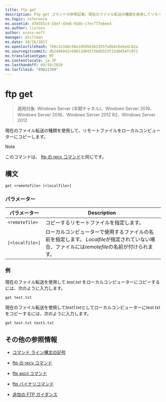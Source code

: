 ```yaml
---
title: ftp get
description: Ftp get コマンドの参照記事。現在のファイル転送の種類を使用してリモートファイルをローカルコンピューターにコピーします。
ms.topic: reference
ms.assetid: d70355c4-58ef-43e0-916b-c7ecf77e6ee4
ms.author: lizross
author: eross-msft
manager: mtillman
ms.date: 10/16/2017
ms.openlocfilehash: 749c32160c58e2d59563b2355fa0b4c6e6a4c82a
ms.sourcegitcommit: db2d46842c68813d043738d6523f13d8454fc972
ms.translationtype: MT
ms.contentlocale: ja-JP
ms.lasthandoff: 09/10/2020
ms.locfileid: "89621769"
---
```

# <a name="ftp-get"></a>ftp get

> 適用対象: Windows Server (半期チャネル)、Windows Server 2019、Windows Server 2016、Windows Server 2012 R2、Windows Server 2012

現在のファイル転送の種類を使用して、リモートファイルをローカルコンピューターにコピーします。

> [!NOTE]
> このコマンドは、 [ftp の recv コマンド](ftp-recv.md)と同じです。

## <a name="syntax"></a>構文

```
get <remotefile> [<localfile>]
```

### <a name="parameters"></a>パラメーター

| パラメーター | Description |
| --------- | ----------- |
| `<remotefile>` | コピーするリモートファイルを指定します。 |
| `[<localfile>]` | ローカルコンピューターで使用するファイルの名前を指定します。 *Localfile*が指定されていない場合、ファイルには*remotefile*の名前が付けられます。 |

### <a name="examples"></a>例

現在のファイル転送を使用して *test.txt* をローカルコンピューターにコピーするには、次のように入力します。

```
get test.txt
```

現在のファイル転送を使用して*test1.txt*としてローカルコンピューターに*test.txt*をコピーするには、次のように入力します。

```
get test.txt test1.txt
```

## <a name="additional-references"></a>その他の参照情報

- [コマンド ライン構文の記号](command-line-syntax-key.md)

- [ftp の recv コマンド](ftp-recv.md)

- [ftp ascii コマンド](ftp-ascii.md)

- [ftp バイナリコマンド](ftp-binary.md)

- [追加の FTP ガイダンス](/previous-versions/orphan-topics/ws.10/cc756013(v=ws.10))
